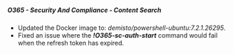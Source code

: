 
##### O365 - Security And Compliance - Content Search
- Updated the Docker image to: *demisto/powershell-ubuntu:7.2.1.26295*.
- Fixed an issue where the ***!O365-sc-auth-start*** command would fail when the refresh token has expired.